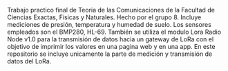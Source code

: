 Trabajo practico final de Teoria de las Comunicaciones de la Facultad de Ciencias Exactas, Fisicas y Naturales. Hecho por el grupo 8.
Incluye mediciones de presión, temperatura y humedad de suelo. Los sensores empleados son el BMP280, HL-69. También se utiliza el modulo Lora Radio Node v1.0 para la transmisión de datos hacia un gateway de LoRa con el objetivo de imprimir los valores en una pagina web y en una app.
  En este repositorio se incluye unicamente la parte de medición y transmisión de datos del LoRa.
